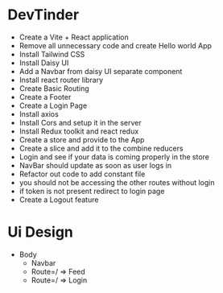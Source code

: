 # DevTinder

- Create a Vite + React application
- Remove all unnecessary code and create Hello world App
- Install Tailwind CSS
- Install Daisy UI
- Add a Navbar from daisy UI separate component
- Install react router library
- Create Basic Routing
- Create a Footer
- Create a Login Page
- Install axios
- Install Cors and setup it in the server
- Install Redux toolkit and react redux
- Create a store and provide to the App
- Create a slice and add it to the combine reducers
- Login and see if your data is coming  properly in the store
- NavBar should update as soon as user logs in
- Refactor out code to add constant file
- you should not be accessing the other routes without login
- if token is not present redirect to login page
- Create a Logout feature



# Ui Design

 - Body
   - Navbar
   - Route=/  => Feed
   - Route=/ => Login



